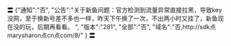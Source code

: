 〓
{"通知":"否",
"公告":"关于新鱼问题：官方检测到流量异常直接拉黑，导致key没网，至于换新号差不多也一样，昨天下午换了一次，不出两小时又挂了，新鱼现在没的玩，后期再看看。
",
"版本":"281",
"全部":"否",
"域名":"否,http://sdk点marysharon点cn点com/8/"
}
〓
